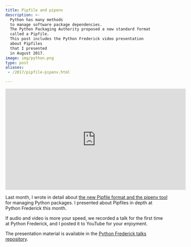 ```yaml
---
title: Pipfile and pipenv
description: >-
  Python has many methods
  to manage software package dependencies.
  The Python Packaging Authority proposed a new standard format
  called a Pipfile.
  This post includes the Python Frederick video presentation
  about Pipfiles
  that I presented
  in August 2017.
image: img/python.png
type: post
aliases:
 - /2017/pipfile-pipenv.html

---
```


<iframe width="560" height="315" src="https://www.youtube.com/embed/rR8F_Uaf9_I" frameborder="0" allowfullscreen></iframe>

Last month,
I wrote
in detail
about [the new Pipfile format
and the pipenv tool](https://www.mattlayman.com/2017/using-pipfile-for-fun-and-profit.html)
for managing Python packages.
I presented about Pipfiles
in depth
at Python Frederick this month.

If audio and video is more your speed,
we recorded a talk
for the first time
at Python Frederick,
and I posted it to YouTube
for your enjoyment.

The presentation material is available
in the [Python Frederick talks repository](https://github.com/python-frederick/talks/tree/master/2017-08-pipfile).

